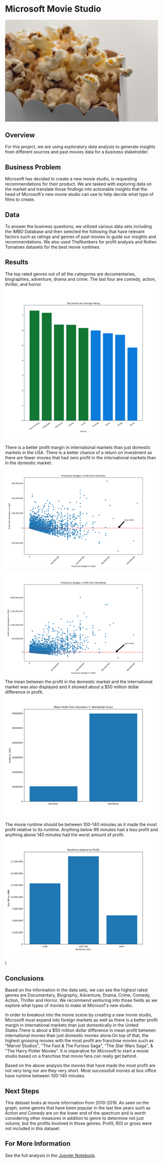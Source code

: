 
# Microsoft Movie Studio


![image.png](images/popcorn.png)


## Overview
For this project, we are using exploratory data analysis to generate insights from different sources and past movies data for a business stakeholder.

## Business Problem
Microsoft has decided to create a new movie studio, is requesting recommendations for their product. We are tasked with exploring data on the market and translate those findings into actionable insights that the head of Microsoft's new movie studio can use to help decide what type of films to create.


## Data
To answer the business questions, we utilized various data sets including the IMBD Database and then selected the following that have relevant factors such as ratings and genres of past movies to guide our insights and recommendations. We also used TheNumbers for profit analysis and Rotten Tomatoes datasets for the best movie runtimes.

## Results
The top rated genres out of all the categories are documentaries, biographies, adventure, drama and crime. The last four are comedy, action, thriller, and horror.
![image.png](images/top_genres.png)

There is a better profit margin in international markets than just domestic markets in the USA. There is a better chance of a return on investment as there are fewer movies that had zero profit in the international markets than in the domestic market. 
![image](images/Budget_vs_domestic_profit.png)

![image](images/Budget_vs_worldwide_profit.png)

The mean between the profit in the domestic market and the international market was also displayed and it showed about a $50 million dollar difference in profit.
![image](images/Domestic_vs_Worldwide_mean.png)

The movie runtime should be between 100-140 minutes as it made the most profit relative to its runtime. Anything below 99 minutes had a less profit and anything above 140 minutes had the worst amount of profit.
![image](images/Runtime_vs_profit.png)\

## Conclusions
Based on the information in the data sets, we can see the highest rated genres are Documentary, Biography, Adventure, Drama, Crime, Comedy, Action, Thriller and Horror. We recommend venturing into those fields as we explore what types of movies to make at Microsof's new studio.

In order to breakout into the movie scene by creating a new movie studio, Microsoft must expand into foreign markets as well as there is a better profit margin in international markets than just domestically in the United States.There is about a $50 million dollar difference in mean profit between international movies than just domestic movies alone.On top of that, the highest grossing movies with the most profit are franchise movies such as "Marvel Studios", "The Fast & The Furious Saga", "The Star Wars Saga", & "The Harry Potter Movies". It is imperative for Microsoft to start a movie studio based on a franchise that movie fans can really get behind.

Based on the above analysis the movies that have made the most profit are not very long nor are they very short. Most successfull movies at box office have runtime between 100-140 minutes.

## Next Steps
This dataset looks at movie information from 2010-2019. As seen on the graph, some genres that have been popular in the last few years such as Action and Comedy are on the lower end of the spectrum and is worth considering other measures in addition to genre to determine not just volume, but the profits involved in those genres. Profit, ROI or gross were not included in this dataset.

## For More Information
See the full analysis in the [Jupyter Notebook](./MIcrosoft_Movie_Studio_Analysis.ipynb).
